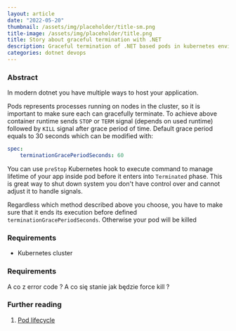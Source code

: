 ```yaml
---
layout: article
date: "2022-05-20"
thumbnail: /assets/img/placeholder/title-sm.png
title-image: /assets/img/placeholder/title.png
title: Story about graceful termination with .NET
description: Graceful termination of .NET based pods in kubernetes environment
categories: dotnet devops
---
```


### Abstract

In modern dotnet you have multiple ways to host your application.

Pods represents processes running on nodes in the cluster, so it is important to make sure each can gracefully terminate.
To achieve above container runtime sends `STOP` or `TERM` signal (depends on used runtime) followed by `KILL` signal after grace period of time.
Default grace period equals to 30 seconds which can be modified with:
```yaml
spec:
    terminationGracePeriodSeconds: 60
```

You can use `preStop` Kubernetes hook to execute command to manage lifetime of your app inside pod before it enters into `Terminated` phase.
This is great way to shut down system you don't have control over and cannot adjust it to handle signals.


Regardless which method described above you choose, you have to make sure that it ends its execution before defined `terminationGracePeriodSeconds`.
Otherwise your pod will be killed

### Requirements

* Kubernetes cluster

### Requirements

A co z error code ?
A co się stanie jak będzie force kill ? 

### Further reading

1. [Pod lifecycle](https://kubernetes.io/docs/concepts/workloads/pods/pod-lifecycle/)